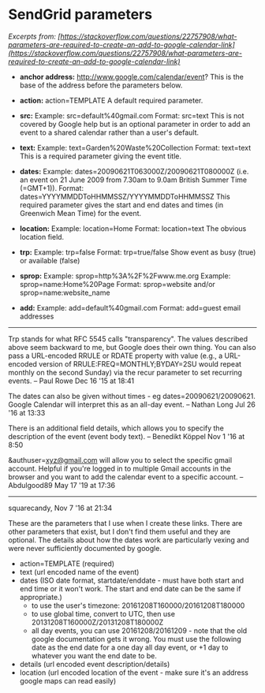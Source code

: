 # SendGrid parameters
*Excerpts from:
 [https://stackoverflow.com/questions/22757908/what-parameters-are-required-to-create-an-add-to-google-calendar-link](https://stackoverflow.com/questions/22757908/what-parameters-are-required-to-create-an-add-to-google-calendar-link)*


+ **anchor address:**
http://www.google.com/calendar/event?
This is the base of the address before the parameters below.

+ **action:**
    action=TEMPLATE
    A default required parameter.

+ **src:**
    Example: src=default%40gmail.com
    Format: src=text
    This is not covered by Google help but is an optional parameter
    in order to add an event to a shared calendar rather than a user's default.

+ **text:**
    Example: text=Garden%20Waste%20Collection
    Format: text=text
    This is a required parameter giving the event title.

+ **dates:**
    Example: dates=20090621T063000Z/20090621T080000Z 
           (i.e. an event on 21 June 2009 from 7.30am to 9.0am 
            British Summer Time (=GMT+1)).
    Format: dates=YYYYMMDDToHHMMSSZ/YYYYMMDDToHHMMSSZ
           This required parameter gives the start and end dates and times
           (in Greenwich Mean Time) for the event.

+ **location:**
    Example: location=Home
    Format: location=text
    The obvious location field.

+ **trp:**
    Example: trp=false
    Format: trp=true/false
    Show event as busy (true) or available (false)

+ **sprop:**
    Example: sprop=http%3A%2F%2Fwww.me.org
    Example: sprop=name:Home%20Page
    Format: sprop=website and/or sprop=name:website_name

+ **add:**
    Example: add=default%40gmail.com
    Format:  add=guest email addresses

---

Trp stands for what RFC 5545 calls "transparency". The values described above seem backward to me, but Google does their own thing. You can also pass a URL-encoded RRULE or RDATE property with value (e.g., a URL-encoded version of RRULE:FREQ=MONTHLY;BYDAY=2SU would repeat monthly on the second Sunday) via the recur parameter to set recurring events. – Paul Rowe Dec 16 '15 at 18:41 

The dates can also be given without times - eg dates=20090621/20090621. Google Calendar will interpret this as an all-day event. – Nathan Long Jul 26 '16 at 13:33

There is an additional field details, which allows you to specify the description of the event (event body text). – Benedikt Köppel Nov 1 '16 at 8:50

&authuser=xyz@gmail.com will allow you to select the specific gmail account. Helpful if you're logged in to multiple Gmail accounts in the browser and you want to add the calendar event to a specific account. – Abdulgood89 May 17 '19 at 17:36

---
squarecandy, Nov 7 '16 at 21:34

These are the parameters that I use when I create these links. There are other parameters that exist, but I don't find them useful and they are optional. The details about how the dates work are particularly vexing and were never sufficiently documented by google.

+ action=TEMPLATE (required)
+ text (url encoded name of the event)
+ dates (ISO date format, startdate/enddate - must have both start and end time or it won't work. The start and end date can be the same if appropriate.)
  - to use the user's timezone: 20161208T160000/20161208T180000
  - to use global time, convert to UTC, then use 20131208T160000Z/20131208T180000Z
  - all day events, you can use 20161208/20161209 - note that the old google documentation gets it wrong. You must use the following date as the end date for a one day all day event, or +1 day to whatever you want the end date to be.
+ details (url encoded event description/details)
+ location (url encoded location of the event - make sure it's an address google maps can read easily)
